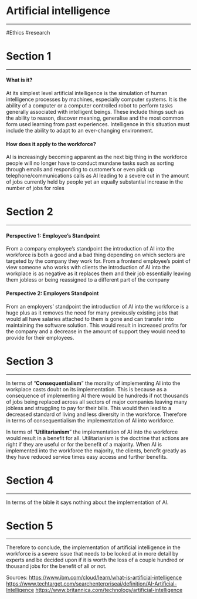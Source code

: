 # Artificial intelligence  
---
#Ethics #research 

# Section 1
---
#### What is it?
At its simplest level artificial intelligence is the simulation of human intelligence processes by machines, especially computer systems. It is the ability of a computer or a computer controlled robot to perform tasks generally associated with intelligent beings.  These include things such as the ability to reason, discover meaning, generalise and the most common form used learning from past experiences. Intelligence in this situation must include the ability to adapt to an ever-changing environment.  


#### How does it apply to the workforce?
AI is increasingly becoming apparent as the next big thing in the workforce people will no longer have to conduct mundane tasks such as sorting through emails and responding to customer’s or even pick up telephone/communications calls as AI leading to a severe cut in the amount of jobs currently held by people yet an equally substantial increase in the number of jobs for roles 

# Section 2
---
#### Perspective 1: Employee’s Standpoint
From a company employee’s standpoint the introduction of AI into the workforce is both a good and a bad thing depending on which sectors are targeted by the company they work for. From a frontend employee’s point of view someone who works with clients the introduction of AI into the workplace is as negative as it replaces them and their job essentially leaving them jobless or being reassigned to a different part of the company

#### Perspective 2: Employers Standpoint
From an employers’ standpoint the introduction of AI into the workforce is a huge plus as it removes the need for many previously existing jobs that would all have salaries attached to them is gone and can transfer into maintaining the software solution. This would result in increased profits for the company and a decrease in the amount of support they would need to provide for their employees. 

# Section 3
---
In terms of “**Consequentialism**” the morality of implementing AI into the workplace casts doubt on its implementation. This is because as a consequence of implementing AI there would be hundreds if not  thousands of jobs being replaced across all sectors of major companies leaving many jobless and struggling to pay for their bills. This would then lead to a decreased standard of living and less diversity in the workforce. Therefore in terms of consequentialism the implementation of AI into workforce. 

In terms of “**Utilitarianism**” the implementation of AI into the workforce would result in a benefit for all. Utilitarianism is the doctrine that actions are right if they are useful or for the benefit of a majority. When AI is implemented into the workforce the majority, the clients, benefit greatly as they have reduced service times easy access and further benefits. 

# Section 4 
---
In terms of the bible it says nothing about the implementation of AI. 

# Section 5
---
Therefore to conclude, the implementation of artificial intelligence in the workforce is a severe issue that needs to be looked at in more detail by experts and be decided upon if it is worth the loss of a couple hundred or thousand jobs for the benefit of all or not. 


Sources:
https://www.ibm.com/cloud/learn/what-is-artificial-intelligence
https://www.techtarget.com/searchenterpriseai/definition/AI-Artificial-Intelligence
https://www.britannica.com/technology/artificial-intelligence